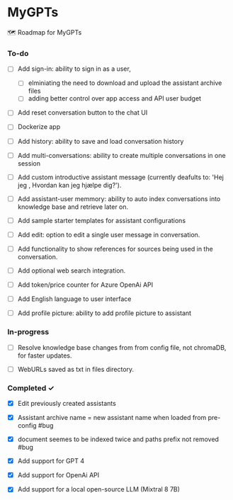 # MyGPTs
🗺️ Roadmap for MyGPTs 

### To-do
- [ ] Add sign-in: ability to sign in as a user,
  - [ ] elminiating the need to download and upload the assistant archive files
  - [ ] adding better control over app access and API user budget
- [ ] Add reset conversation button to the chat UI
- [ ] Dockerize app
- [ ] Add history: ability to save and load conversation history
- [ ] Add multi-conversations: ability to create multiple conversations in one session
- [ ] Add custom introductive assistant message (currently deafults to: 'Hej jeg <navn>, Hvordan kan jeg hjælpe dig?'). 
- [ ] Add assistant-user memmory: ability to auto index conversations into knowledge base and retrieve later on.
- [ ] Add sample starter templates for assistant configurations
- [ ] Add edit: option to edit a single user message in conversation.  
- [ ] Add functionality to show references for sources being used in the conversation.
- [ ] Add optional web search integration.
- [ ] Add token/price counter for Azure OpenAi API  
- [ ] Add English language to user interface
- [ ] Add profile picture: ability to add profile picture to assistant


### In-progress

- [ ] Resolve knowledge base changes from from config file, not chromaDB, for faster updates.
- [ ] WebURLs saved as txt in files directory. 


### Completed ✓
- [x] Edit previously created assistants  
- [x] Assistant archive name = new assistant name when loaded from pre-config #bug  
- [x] document seemes to be indexed twice and paths prefix not removed #bug
- [x] Add support for GPT 4  
- [x] Add support for OpenAi API  
- [x] Add support for a local open-source LLM (Mixtral 8 7B)  



